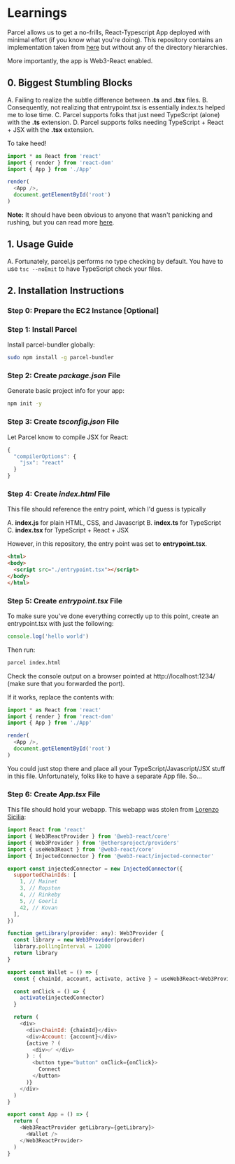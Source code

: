 # Learnings


Parcel allows us to get a no-frills, React-Typescript App deployed with minimal effort (if you know what you're doing).
This repository contains an implementation taken from [here](https://gist.github.com/croaky/e3394e78d419475efc79c1e418c243ed)
but without any of the directory hierarchies.

More importantly, the app is Web3-React enabled.

## 0. Biggest Stumbling Blocks

A. Failing to realize the subtle difference between **.ts** and **.tsx** files.
B. Consequently, not realizing that entrypoint.tsx is essentially index.ts helped me to lose time.
C. Parcel supports folks that just need TypeScript (alone) with the **.ts** extension.
D. Parcel supports folks needing TypeScript + React + JSX with the **.tsx** extension.

To take heed!

```javascript
import * as React from 'react'
import { render } from 'react-dom'
import { App } from './App'

render(
  <App />,
  document.getElementById('root')
)
```

**Note:** It should have been obvious to anyone that wasn't panicking and rushing, but you can read more [here](https://parceljs.org/typeScript.html).

## 1. Usage Guide

A. Fortunately, parcel.js performs no type checking by default. You have to use ```tsc --noEmit``` to have TypeScript check your files.

## 2. Installation Instructions

### Step 0: Prepare the EC2 Instance [Optional]

### Step 1: Install Parcel

Install parcel-bundler globally:

```bash
sudo npm install -g parcel-bundler
```

### Step 2: Create *package.json* File

Generate basic project info for your app:

```bash
npm init -y
```

### Step 3: Create *tsconfig.json* File

Let Parcel know to compile JSX for React:

```javascript
{
  "compilerOptions": {
    "jsx": "react"
  }
}
```

### Step 4: Create *index.html* File

This file should reference the entry point, which I'd guess is typically

A. **index.js** for plain HTML, CSS, and Javascript
B. **index.ts** for TypeScript
C. **index.tsx** for TypeScript + React + JSX

However, in this repository, the entry point was set to **entrypoint.tsx**.

```html
<html>
<body>
  <script src="./entrypoint.tsx"></script>
</body>
</html>
```

### Step 5: Create *entrypoint.tsx* File

To make sure you've done everything correctly up to this point, create an entrypoint.tsx with just the following:

```javascript
console.log('hello world')
```

Then run:

```bash
parcel index.html
```

Check the console output on a browser pointed at http://localhost:1234/ (make sure that you forwarded the port).

If it works, replace the contents with:

```javascript
import * as React from 'react'
import { render } from 'react-dom'
import { App } from './App'

render(
  <App />,
  document.getElementById('root')
)
```

You could just stop there and place all your TypeScript/Javascript/JSX stuff in this file. Unfortunately, folks like to have a separate App file. So...

### Step 6: Create *App.tsx* File

This file should hold your webapp. This webapp was stolen from [Lorenzo Sicilia](https://consensys.net/blog/developers/how-to-fetch-and-update-data-from-ethereum-with-react-and-swr/):

```javascript
import React from 'react'
import { Web3ReactProvider } from '@web3-react/core'
import { Web3Provider } from '@ethersproject/providers'
import { useWeb3React } from '@web3-react/core'
import { InjectedConnector } from '@web3-react/injected-connector'

export const injectedConnector = new InjectedConnector({
  supportedChainIds: [
    1, // Mainet
    3, // Ropsten
    4, // Rinkeby
    5, // Goerli
    42, // Kovan
  ],
})

function getLibrary(provider: any): Web3Provider {
  const library = new Web3Provider(provider)
  library.pollingInterval = 12000
  return library
}

export const Wallet = () => {
  const { chainId, account, activate, active } = useWeb3React<Web3Provider>()

  const onClick = () => {
    activate(injectedConnector)
  }

  return (
    <div>
      <div>ChainId: {chainId}</div>
      <div>Account: {account}</div>
      {active ? (
        <div>✅ </div>
      ) : (
        <button type="button" onClick={onClick}>
          Connect
        </button>
      )}
    </div>
  )
}

export const App = () => {
  return (
    <Web3ReactProvider getLibrary={getLibrary}>
      <Wallet />
    </Web3ReactProvider>
  )
}
```
